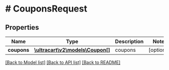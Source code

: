 # # CouponsRequest

## Properties

Name | Type | Description | Notes
------------ | ------------- | ------------- | -------------
**coupons** | [**\ultracart\v2\models\Coupon[]**](Coupon.md) | coupons | [optional]

[[Back to Model list]](../../README.md#models) [[Back to API list]](../../README.md#endpoints) [[Back to README]](../../README.md)
